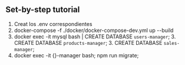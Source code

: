 ## Set-by-step tutorial
1. Creat los .env correspondientes
2. docker-compose -f ./docker/docker-compose-dev.yml up --build
3. docker exec -it mysql bash | CREATE DATABASE `users-manager`; 3. CREATE DATABASE `products-manager`; 3. CREATE DATABASE `sales-manager`;
4. docker exec -it {}-manager bash; npm run migrate;